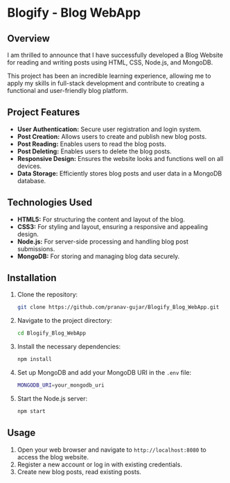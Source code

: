 # Blogify - Blog WebApp

## Overview

I am thrilled to announce that I have successfully developed a Blog Website for reading and writing posts using HTML, CSS, Node.js, and MongoDB.

This project has been an incredible learning experience, allowing me to apply my skills in full-stack development and contribute to creating a functional and user-friendly blog platform.

## Project Features

- **User Authentication:** Secure user registration and login system.
- **Post Creation:** Allows users to create and publish new blog posts.
- **Post Reading:** Enables users to read the blog posts.
- **Post Deleting:** Enables users to delete the blog posts.
- **Responsive Design:** Ensures the website looks and functions well on all devices.
- **Data Storage:** Efficiently stores blog posts and user data in a MongoDB database.

## Technologies Used

- **HTML5:** For structuring the content and layout of the blog.
- **CSS3:** For styling and layout, ensuring a responsive and appealing design.
- **Node.js:** For server-side processing and handling blog post submissions.
- **MongoDB:** For storing and managing blog data securely.

## Installation

1. Clone the repository:
    ```bash
    git clone https://github.com/pranav-gujar/Blogify_Blog_WebApp.git
    ```
2. Navigate to the project directory:
    ```bash
    cd Blogify_Blog_WebApp
    ```
3. Install the necessary dependencies:
    ```bash
    npm install
    ```
4. Set up MongoDB and add your MongoDB URI in the `.env` file:
    ```bash
    MONGODB_URI=your_mongodb_uri
    ```
5. Start the Node.js server:
    ```bash
    npm start
    ```

## Usage

1. Open your web browser and navigate to `http://localhost:8080` to access the blog website.
2. Register a new account or log in with existing credentials.
3. Create new blog posts, read existing posts.
